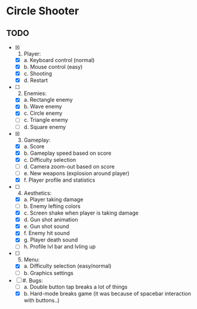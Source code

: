 # Circle Shooter

## TODO

- [x] 1. Player:
  - [x] a. Keyboard control (normal)
  - [x] b. Mouse control (easy)
  - [x] c. Shooting
  - [x] d. Restart 
  
- [ ] 2. Enemies:
  - [x] a. Rectangle enemy
  - [x] b. Wave enemy
  - [x] c. Circle enemy
  - [ ] c. Triangle enemy
  - [ ] d. Square enemy
  
- [x] 3. Gameplay:
  - [x] a. Score
  - [x] b. Gameplay speed based on score
  - [x] c. Difficulty selection
  - [ ] d. Camera zoom-out based on score
  - [ ] e. New weapons (explosion around player)
  - [x] f. Player profile and statistics

- [ ] 4. Aesthetics:
  - [x] a. Player taking damage
  - [ ] b. Enemy lefting colors
  - [x] c. Screen shake when player is taking damage
  - [x] d. Gun shot animation
  - [x] e. Gun shot sound
  - [x] f. Enemy hit sound
  - [x] g. Player death sound
  - [ ] h. Profile lvl bar and lvling up
  
- [ ] 5. Menu:
  - [x] a. Difficulty selection (easy/normal)
  - [ ] b. Graphics settings
  
- [ ] #. Bugs:
  - [ ] a. Double button tap breaks a lot of things
  - [x] b. Hard-mode breaks game (it was because of spacebar interaction with buttons..)
